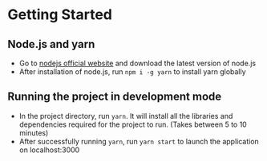 # Getting Started

## Node.js and yarn

- Go to [nodejs official website] and download the latest version of node.js 
- After installation of node.js, run `npm i -g yarn` to install yarn globally

## Running the project in development mode

- In the project directory, run `yarn`. It will install all the libraries and dependencies required for the project to run. (Takes between 5 to 10 minutes)
- After successfully running `yarn`, run `yarn start` to launch the application on localhost:3000

[nodejs official website]: https://nodejs.org/en/download/